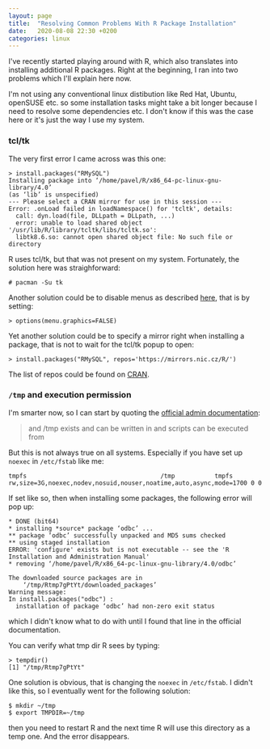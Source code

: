 ```yaml
---
layout: page
title:  "Resolving Common Problems With R Package Installation"
date:   2020-08-08 22:30 +0200
categories: linux
---
```


I've recently started playing around with R, which also translates into installing additional R packages. Right at the beginning, I ran into two problems which I'll explain here now.

I'm not using any conventional linux distibution like Red Hat, Ubuntu, openSUSE etc. so some installation tasks might take a bit longer because I need to resolve some dependencies etc. I don't know if this was the case here or it's just the way I use my system.

### tcl/tk

The very first error I came across was this one:

```
> install.packages("RMySQL")
Installing package into ‘/home/pavel/R/x86_64-pc-linux-gnu-library/4.0’
(as ‘lib’ is unspecified)
--- Please select a CRAN mirror for use in this session ---
Error: .onLoad failed in loadNamespace() for 'tcltk', details:
  call: dyn.load(file, DLLpath = DLLpath, ...)
  error: unable to load shared object '/usr/lib/R/library/tcltk/libs/tcltk.so':
  libtk8.6.so: cannot open shared object file: No such file or directory
```

R uses tcl/tk, but that was not present on my system. Fortunately, the solution here was straighforward:

```
# pacman -Su tk
```

Another solution could be to disable menus as described [here](https://stackoverflow.com/questions/7430452/disable-suppress-tcltk-popup-for-cran-mirror-selection-in-r), that is by setting:

```
> options(menu.graphics=FALSE)
```

Yet another solution could be to specify a mirror right when installing a package, that is not to wait for the tcl/tk popup to open:

```
> install.packages("RMySQL", repos='https://mirrors.nic.cz/R/')
```

The list of repos could be found on [CRAN](https://cran.r-project.org/mirrors.html).

### `/tmp` and execution permission

I'm smarter now, so I can start by quoting the [official admin documentation](https://cran.r-project.org/doc/manuals/r-release/R-admin.html):

> and /tmp exists and can be written in and scripts can be executed from

But this is not always true on all systems. Especially if you have set up `noexec` in `/etc/fstab` like me:

```
tmpfs                                     /tmp           tmpfs   rw,size=3G,noexec,nodev,nosuid,nouser,noatime,auto,async,mode=1700 0 0
```

If set like so, then when installing some packages, the following error will pop up:

```
* DONE (bit64)
* installing *source* package ‘odbc’ ...
** package ‘odbc’ successfully unpacked and MD5 sums checked
** using staged installation
ERROR: 'configure' exists but is not executable -- see the 'R Installation and Administration Manual'
* removing ‘/home/pavel/R/x86_64-pc-linux-gnu-library/4.0/odbc’

The downloaded source packages are in
    ‘/tmp/Rtmp7gPtYt/downloaded_packages’
Warning message:
In install.packages("odbc") :
  installation of package ‘odbc’ had non-zero exit status
```

which I didn't know what to do with until I found that line in the official documentation.

You can verify what tmp dir R sees by typing:

```
> tempdir()
[1] "/tmp/Rtmp7gPtYt"
```

One solution is obvious, that is changing the `noexec` in `/etc/fstab`. I didn't like this, so I eventually went for the following solution:

```
$ mkdir ~/tmp
$ export TMPDIR=~/tmp
```

then you need to restart R and the next time R will use this directory as a temp one. And the error disappears.

